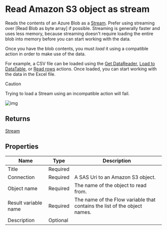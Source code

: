 # Read Amazon S3 object as stream

Reads the contents of an Azure Blob as a [Stream](https://learn.microsoft.com/en-us/dotnet/api/system.io.stream). Prefer using streaming over [Read Blob as byte array] if possible. Streaming is generally faster and uses less memory, because streaming doesn't require loading the entire blob into memory before you can start working with the data.
 
Once you have the blob contents, you must _load_ it using a compatible action in order to make use of the data.  
  
For example, a CSV file can be loaded using the [Get DataReader](../csv/get-datareader.md), [Load to DataTable](../csv/load-to-datatable.md), or [Read rows](../csv/read-rows.md) actions. Once loaded, you can start working with the data in the Excel file.

> [!CAUTION]
> Trying to load a Stream using an incompatible action will fail.

![img](https://profitbasedocs.blob.core.windows.net/flowimages/read-as-stream-amaz.png)

## Returns

[Stream](https://learn.microsoft.com/en-us/dotnet/api/system.io.stream)

## Properties

| Name             | Type      |Description                                             |
|------------------|-----------|--------------------------------------------------------|
| Title            | Required  |      |
| Connection       | Required  | A SAS Uri to an Amazon S3 object.        |
| Object name        | Required  | The name of the object to read from. |
| Result variable name | Required | The name of the Flow variable that contains the list of the object names. |
| Description | Optional | |